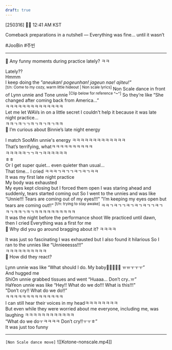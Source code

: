 ```yaml
---
draft: true
---
```

[250316] 🐣💭 12:41 AM KST

Comeback preparations in a nutshell — Everything was fine… until it wasn’t

#JooBin #주빈
___

🫧 Any funny moments during practice lately? ㅋㅋ

Lately??  
Hmmm  
I keep doing the *"aneukan! pogeunhan! jageun nae! ajiteu!"*  
<sup>[t/n: Come to my cozy, warm little hideout | Non scale lyrics]</sup>
Non Scale dance in front of Lynn unnie and Tone unnie <sup>[Clip below for reference ^~^]</sup>
So they’re like “She changed after coming back from America…”  
ㅋㅋㅋㅋㅋㅋㅋㅋㅋㅋㅋㅋㅋㅋ  
Let me let WAVs in on a little secret
I couldn't help it because it was late night practice…  
ㅋㅋㄱㅋㄱㄱㅋㄱㅋㄱㅋㄱㅋㅋ  
🫧 I’m curious about Binnie’s late night energy

I match SooMin unnie's energy
ㅋㅋㅋㅋㅋㅋㅋㅋㅋㅋㅋㅋㅋ  
That’s terrifying, whatㅋㅋㅋㅋㅋㅋㅋㅋㅋㅋ  
ㅋㅋㅋㅋㅋㄱㄱㅋㄱㅋㅋㅋㅋㅋㅋ  
ㅎㅎ  
Or I get super quiet… even quieter than usual…  
That time… I cried
ㅋㅋㅋㄱㅋㄱㄱㅋㄱㅋㄱㅋㅋ  
It was my first late night practice  
My body was exhausted  
My eyes kept closing but I forced them open
I was staring ahead and suddenly, tears started coming out
So I went to the unnies and was like 
“Unnie!!! Tears are coming out of my eyes!!!"
"I’m keeping my eyes open 
but tears are coming out!!”  <sup>[t/n: trying to stay awake]</sup>
ㅋㅋㄱㅋㄱㄱㅋㄱㅋㄱㅋㄱㄱㅋㄱㅋㄱㅋㅋㄱㅋㄱㅋㅋㅋㅋㅋㅋㅋㅋㅋㅋ  
It was the night before the performance shoot
We practiced until dawn, then I cried
Everything was a first for me  
🫧 Why did you go around bragging about it? ㅋㅋㅋㅋ

It was just so fascinating
I was exhausted but I also found it hilarious
So I ran to the unnies like “Unnieeesss!!!”  
ㅋㅋㅋㅋㅋㅋㅋㅋㅋㅋ  
🫧 How did they react?

Lynn unnie was like “What should I do. My baby🥺🥺🥺🥺🥺 ㅠㅠㅜㅜㅜ”  
And hugged me  
ShiOn unnie grabbed tissues and went “Huaaa… Don’t cry..ㅠ”  
HaYeon unnie was like 
“Hey!! What do we do!!! What is this!!!"  
"Don’t cry!! What do we do!!”  
ㅋㅋㅋㅋㅋㅋㅋㅋㅋㅋㅋㅋㅋㅋ  
I can still hear their voices in my headㅋㅋㅋㅋㅋㅋㅋㅋ  
But even while they were worried about me
everyone, including me, was laughing
ㅋㅋㅋㅋㅋㅋㅋㅋㅋㅋㅋㅋ  
“What do we doㅜㅋㅋㅋㅋ Don’t cry!!ㅜㅜㅎ”  
It was just too funny
___

`[Non Scale dance move]`
![[Kotone-nonscale.mp4]]
